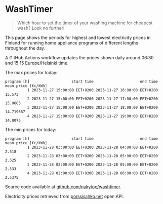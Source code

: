 
# WashTimer

> Which hour to set the timer of your washing machine for cheapest wash? Look no further!

This page shows the periods for highest and lowest electricity prices in Finland 
for running home appliance programs of different lengths throughout the day. 

A GitHub Actions workflow updates the prices shown daily around 06:30 and 15:15 Europe/Helsinki time.

The max prices for today:

	program [h]                   start time                     end time mean price [€c/kWh]
	          1 2023-11-27 15:00:00 EET+0200 2023-11-27 16:00:00 EET+0200              15.573
	          2 2023-11-27 15:00:00 EET+0200 2023-11-27 17:00:00 EET+0200             15.0685
	          3 2023-11-27 15:00:00 EET+0200 2023-11-27 18:00:00 EET+0200           14.719667
	          4 2023-11-27 15:00:00 EET+0200 2023-11-27 19:00:00 EET+0200             14.8075

The min prices for today:

	program [h]                   start time                     end time mean price [€c/kWh]
	          1 2023-11-28 03:00:00 EET+0200 2023-11-28 04:00:00 EET+0200               2.518
	          2 2023-11-28 03:00:00 EET+0200 2023-11-28 05:00:00 EET+0200               2.525
	          3 2023-11-28 02:00:00 EET+0200 2023-11-28 05:00:00 EET+0200               2.533
	          4 2023-11-28 02:00:00 EET+0200 2023-11-28 06:00:00 EET+0200              2.5375


Source code available at [github.com/nakytoe/washtimer](https://github.com/nakytoe/washtimer).

Electricity prices retrieved from [porssisahko.net](https://porssisahko.net/api) open API.
